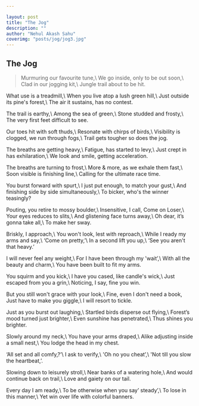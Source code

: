 ```yaml
---

layout: post
title: "The Jog"
description: ""
author: "Nehul Akash Sahu"
coverimg: "posts/jog/jog3.jpg"
---
```


## The Jog
>  Murmuring our favourite tune,\\
  We go inside, only to be out soon,\\
  Clad in our jogging kit,\\
  Jungle trail about to be hit.
>
  What use is a treadmill,\\
  When you live atop a lush green hill,\\
  Just outside its pine's forest,\\
  The air it sustains, has no contest.
>
  The trail is earthy,\\
  Among the sea of green,\\
  Stone studded and frosty,\\
  The very first feet difficult to see.
>
  Our toes hit with soft thuds,\\
  Resonate with chirps of birds,\\
  Visibility is clogged, we run through fogs,\\
  Trail gets tougher so does the jog.
>
  The breaths are getting heavy,\\
  Fatigue, has started to levy,\\
  Just crept in has exhilaration,\\
  We look and smile, getting acceleration.
>
  The breaths are turning to frost,\\
  More & more, as we exhale them fast,\\
  Soon visible is finishing line,\\
  Calling for the ultimate race time.
>
  You burst forward with spurt,\\
  I just put enough, to match your gust,\\
  And finishing side by side simultaneously,\\
  To bicker, who's the winner teasingly?
>
  Pouting, you retire to mossy boulder,\\
  Insensitive, I call, Come on Loser,\\
  Your eyes reduces to slits,\\
  And glistening face turns away,\\
  Oh dear, it’s gonna take all,\\
  To make her sway.
>
  Briskly, I approach,\\
  You won't look, lest with reproach,\\
  While I ready my arms and say,\\
  ‘Come on pretty,’\\
  In a second lift you up,\\
  ‘See you aren't that heavy.’
>
  I will never feel any weight,\\
  For I have been through my 'wait’,\\
  With all the beauty and charm,\\
  You have been built to fit my arms.
>
  You squirm and you kick,\\
  I have you cased, like candle's wick,\\
  Just escaped from you a grin,\\
  Noticing, I say, fine you win.
>
  But you still won't grace with your look,\\
  Fine, even I don't need a book,
  Just have to make you giggle,\\
  I will resort to tickle.
>
  Just as you burst out laughing,\\
  Startled birds disperse out flying,\\
  Forest’s mood turned just brighter,\\
  Even sunshine has penetrated,\\
  Thus shines you brighter.
>
  Slowly around my neck,\\
  You have your arms draped,\\
  Alike adjusting inside a small nest,\\
  You lodge the head in my chest.
>
  ‘All set and all comfy,?’\\
  I ask to verify,\\
  'Oh no you cheat’,\\
  'Not till you slow the heartbeat,’.
>
  Slowing down to leisurely stroll,\\
  Near banks of a watering hole,\\
  And would continue back on trail,\\
  Love and gaiety on our tail.
>
  Every day I am ready,\\
  To be otherwise when you say’ steady’,\\
  To lose in this manner,\\
  Yet win over life with colorful banners.
